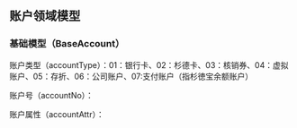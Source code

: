 ## 账户领域模型

### 基础模型（BaseAccount）

账户类型（accountType）：01：银行卡、02：杉德卡、03：核销券、04：虚拟账户、05：存折、06：公司账户、07:支付账户（指杉徳宝余额账户）

账户号（accountNo）：

账户属性（accountAttr）：

